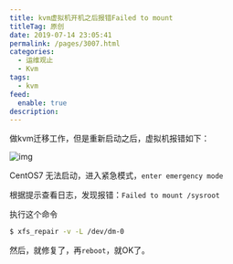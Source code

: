 ```yaml
---
title: kvm虚拟机开机之后报错Failed to mount
titleTag: 原创
date: 2019-07-14 23:05:41
permalink: /pages/3007.html
categories: 
  - 运维观止
  - Kvm
tags: 
  - kvm
feed: 
  enable: true
description: 
---
```


做kvm迁移工作，但是重新启动之后，虚拟机报错如下：

![img](http://t.eryajf.net/imgs/2021/09/3d493f71af29b313.jpg)

CentOS7 无法启动，进入紧急模式，`enter emergency mode`

根据提示查看日志，发现报错：`Failed to mount /sysroot`

执行这个命令

```sh
$ xfs_repair -v -L /dev/dm-0
```

然后，就修复了，再`reboot`，就OK了。
